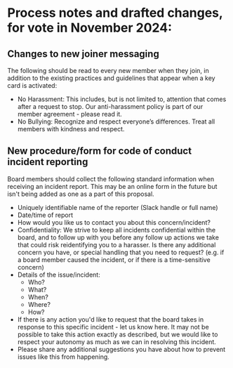 # Process notes and drafted changes, for vote in November 2024:

## Changes to new joiner messaging

The following should be read to every new member when they join, in addition to the existing practices and guidelines that appear when a key card is activated:

* No Harassment: This includes, but is not limited to, attention that comes after a request to stop. Our anti-harassment policy is part of our member agreement - please read it.
* No Bullying: Recognize and respect everyone’s differences. Treat all members with kindness and respect.


## New procedure/form for code of conduct incident reporting

Board members should collect the following standard information when receiving an incident report. This may be an online form in the future but isn't being added as one as a part of this proposal.

* Uniquely identifiable name of the reporter (Slack handle or full name)
* Date/time of report
* How would you like us to contact you about this concern/incident?
* Confidentiality: We strive to keep all incidents confidential within the board, and to follow up with you before any follow up actions we take that could risk reidentifying you to a harasser. Is there any additional concern you have, or special handling that you need to request? (e.g. if a board member caused the incident, or if there is a time-sensitive concern)
* Details of the issue/incident:
  * Who?
  * What?
  * When?
  * Where?
  * How?
* If there is any action you'd like to request that the board takes in response to this specific incident - let us know here. It may not be possible to take this action exactly as described, but we would like to respect your autonomy as much as we can in resolving this incident.
* Please share any additional suggestions you have about how to prevent issues like this from happening.

